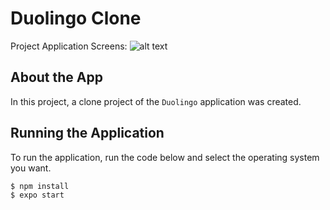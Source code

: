 # Duolingo Clone

Project Application Screens:
![alt text](https://lh3.googleusercontent.com/d/1SYBzZSjg7XUkpUrdrJrMdr8-sHLTB8g- "Logo Title Text 1")

## About the App

In this project, a clone project of the `Duolingo` application was created.

## Running the Application

To run the application, run the code below and select the operating system you want.

```sh
$ npm install
$ expo start
```

